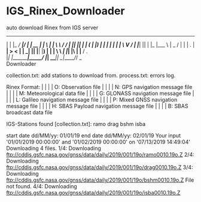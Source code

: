 # IGS_Rinex_Downloader
auto download Rinex from IGS server
 _      _____ _____  _____   _____  _____ _   _ ________   __
| |    |_   _/ ____|/ ____| |  __ \|_   _| \ | |  ____\ \ / /
| |______| || |  __| (___   | |__) | | | |  \| | |__   \ V /
| |______| || | |_ |\___ \  |  _  /  | | | .   |  __|   > <
| |     _| || |__| |____) | | | \ \ _| |_| |\  | |____ / . \
|_|    |_____\_____|_____/  |_|  \_\_____|_| \_|______/_/ \_\
Downloader

collection.txt: add stations to download from.
process.txt: errors log.

Rinex Format:
| | | | O: Observation file
| | | | N: GPS navigation message file
| | | | M: Meteorological data file
| | | | G: GLONASS navigation message file
| | | | L: Galileo navigation message file
| | | | P: Mixed GNSS navigation message file
| | | | H: SBAS Payload navigation message file
| | | | B: SBAS broadcast data file

IGS-Stations found [collection.txt]: ramo drag bshm isba

start date dd/MM/yy: 01/01/19
end date dd/MM/yy: 02/01/19
Your input '01/01/2019 00:00:00' and '01/02/2019 00:00:00' on '07/13/2019 14:49:04'
Downloading 4 files.
1/4: Downloading ftp://cddis.gsfc.nasa.gov/gnss/data/daily/2019/001/19o/ramo0010.19o.Z
2/4: Downloading ftp://cddis.gsfc.nasa.gov/gnss/data/daily/2019/001/19o/drag0010.19o.Z
3/4: Downloading ftp://cddis.gsfc.nasa.gov/gnss/data/daily/2019/001/19o/bshm0010.19o.Z File not found.
4/4: Downloading ftp://cddis.gsfc.nasa.gov/gnss/data/daily/2019/001/19o/isba0010.19o.Z
